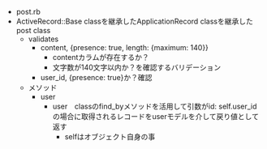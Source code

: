 - post.rb
- ActiveRecord::Base classを継承したApplicationRecord classを継承したpost class
  - validates
    - content, {presence: true, length: {maximum: 140}}
      - contentカラムが存在するか？
      - 文字数が140文字以内か？を確認するバリデーション
    - user_id, {presence: true}か？確認
  - メソッド
    - user
      - user　classのfind_byメソッドを活用して引数がid: self.user_idの場合に取得されるレコードをuserモデルを介して戻り値として返す
        - selfはオブジェクト自身の事